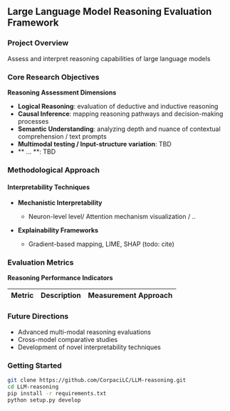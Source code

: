 ## Large Language Model Reasoning Evaluation Framework

### Project Overview
Assess and interpret reasoning capabilities of large language models

### Core Research Objectives

**Reasoning Assessment Dimensions**
- **Logical Reasoning**: evaluation of deductive and inductive reasoning
- **Causal Inference**: mapping reasoning pathways and decision-making processes
- **Semantic Understanding**: analyzing depth and nuance of contextual comprehension / text prompts
- **Multimodal testing / Input-structure variation**: TBD
- ** ... **: TBD

### Methodological Approach

#### Interpretability Techniques
- **Mechanistic Interpretability**
  - Neuron-level level/ Attention mechanism visualization / ..

- **Explainability Frameworks**
  - Gradient-based mapping, LIME, SHAP (todo: cite)

### Evaluation Metrics

**Reasoning Performance Indicators**

| Metric                 | Description                              | Measurement Approach                     |
|------------------------|------------------------------------------|------------------------------------------|

### Future Directions
- Advanced multi-modal reasoning evaluations
- Cross-model comparative studies
- Development of novel interpretability techniques

### Getting Started
```bash
git clone https://github.com/CorpaciLC/LLM-reasoning.git
cd LLM-reasoning
pip install -r requirements.txt
python setup.py develop
```
